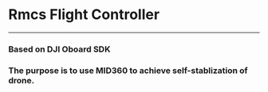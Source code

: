 # Rmcs Flight Controller
---
### Based on DJI Oboard SDK
### The purpose is to use MID360 to achieve self-stablization of drone.

